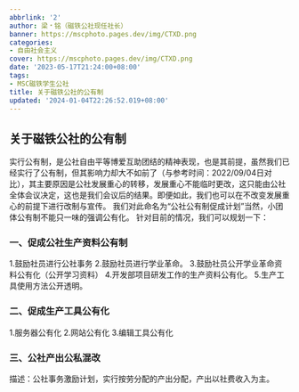 ```yaml
---
abbrlink: '2'
author: 梁﹡铭（磁铁公社现任社长）
banner: https://mscphoto.pages.dev/img/CTXD.png
categories:
- 自由社会主义
cover: https://mscphoto.pages.dev/img/CTXD.png
date: '2023-05-17T21:24:00+08:00'
tags:
- MSC磁铁学生公社
title: 关于磁铁公社的公有制
updated: '2024-01-04T22:26:52.019+08:00'
---
```

## 关于磁铁公社的公有制

实行公有制，是公社自由平等博爱互助团结的精神表现，也是其前提，虽然我们已经实行了公有制，但其影响力却大不如前了（与参考时间：2022/09/04日对比），其主要原因是公社发展重心的转移，发展重心不能临时更改，这只能由公社全体会议决定，这也是我们会议后的结果。即便如此，我们也可以在不改变发展重心的前提下进行改制与宣传。
我们对此命名为“公社公有制促成计划”当然，小团体公有制不能只一味的强调公有化。
针对目前的情况，我们可以规划一下：

### 一、促成公社生产资料公有制

1.鼓励社员进行公社事务
2.鼓励社员进行学业革命。
3.鼓励社员公开学业革命资料公有化（公开学习资料）
4.开发部项目研发工作的生产资料公有化。
5.生产工具使用方法公开透明。

### 二、促成生产工具公有化

1.服务器公有化
2.网站公有化
3.编辑工具公有化

### 三、公社产出公私混改

描述：公社事务激励计划，实行按劳分配的产出分配，产出以社费收入为主。
